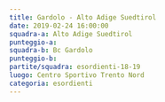 ```yaml
---
title: Gardolo - Alto Adige Suedtirol
date: 2019-02-24 16:00:00
squadra-a: Alto Adige Suedtirol
punteggio-a: 
squadra-b: Bc Gardolo
punteggio-b: 
partite/squadra: esordienti-18-19
luogo: Centro Sportivo Trento Nord
categoria: esordienti
---
```

